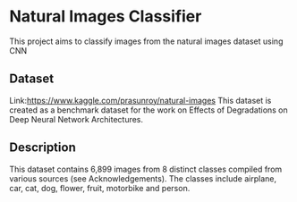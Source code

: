 # Natural Images Classifier
This project aims to classify images from the natural images dataset using CNN

## Dataset
 Link:https://www.kaggle.com/prasunroy/natural-images
 This dataset is created as a benchmark dataset for the work on Effects of Degradations on Deep Neural Network Architectures.
 ## Description
This dataset contains 6,899 images from 8 distinct classes compiled from various sources (see Acknowledgements). The classes include airplane, car, cat, dog, flower, fruit, motorbike and person.
